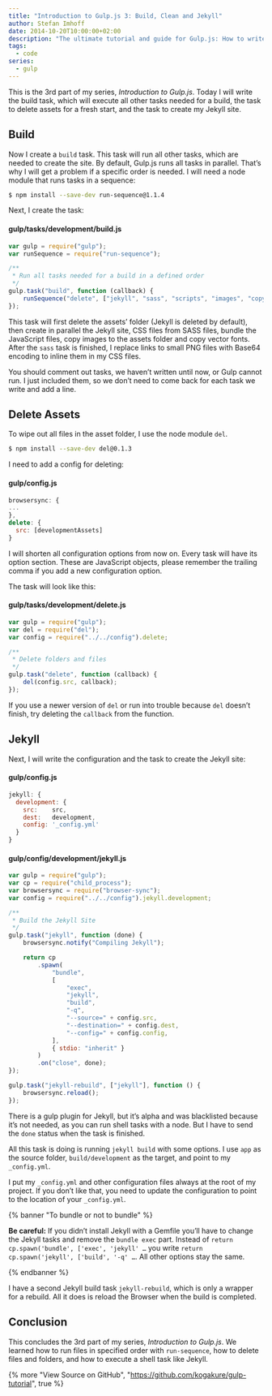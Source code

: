 ```yaml
---
title: "Introduction to Gulp.js 3: Build, Clean and Jekyll"
author: Stefan Imhoff
date: 2014-10-20T10:00:00+02:00
description: "The ultimate tutorial and guide for Gulp.js: How to write tasks for cleaning files and folders, generating the build and the website with Jekyll."
tags:
  - code
series:
  - gulp
---
```


This is the 3rd part of my series, _Introduction to Gulp.js_. Today I will write the build task, which will execute all other tasks needed for a build, the task to delete assets for a fresh start, and the task to create my Jekyll site.

## Build

Now I create a `build` task. This task will run all other tasks, which are needed to create the site. By default, Gulp.js runs all tasks in parallel. That’s why I will get a problem if a specific order is needed. I will need a node module that runs tasks in a sequence:

```bash
$ npm install --save-dev run-sequence@1.1.4
```

Next, I create the task:

#### gulp/tasks/development/build.js

```javascript
var gulp = require("gulp");
var runSequence = require("run-sequence");

/**
 * Run all tasks needed for a build in a defined order
 */
gulp.task("build", function (callback) {
	runSequence("delete", ["jekyll", "sass", "scripts", "images", "copy:fonts"], "base64", callback);
});
```

This task will first delete the assets’ folder (Jekyll is deleted by default), then create in parallel the Jekyll site, CSS files from SASS files, bundle the JavaScript files, copy images to the assets folder and copy vector fonts. After the `sass` task is finished, I replace links to small PNG files with Base64 encoding to inline them in my CSS files.

You should comment out tasks, we haven’t written until now, or Gulp cannot run. I just included them, so we don’t need to come back for each task we write and add a line.

## Delete Assets

To wipe out all files in the asset folder, I use the node module `del`.

```bash
$ npm install --save-dev del@0.1.3
```

I need to add a config for deleting:

#### gulp/config.js

```javascript
browsersync: {
...
},
delete: {
  src: [developmentAssets]
}
```

I will shorten all configuration options from now on. Every task will have its option section. These are JavaScript objects, please remember the trailing comma if you add a new configuration option.

The task will look like this:

#### gulp/tasks/development/delete.js

```javascript
var gulp = require("gulp");
var del = require("del");
var config = require("../../config").delete;

/**
 * Delete folders and files
 */
gulp.task("delete", function (callback) {
	del(config.src, callback);
});
```

If you use a newer version of `del` or run into trouble because `del` doesn’t finish, try deleting the `callback` from the function.

## Jekyll

Next, I will write the configuration and the task to create the Jekyll site:

#### gulp/config.js

```javascript
jekyll: {
  development: {
    src:    src,
    dest:   development,
    config: '_config.yml'
  }
}
```

#### gulp/config/development/jekyll.js

```javascript
var gulp = require("gulp");
var cp = require("child_process");
var browsersync = require("browser-sync");
var config = require("../../config").jekyll.development;

/**
 * Build the Jekyll Site
 */
gulp.task("jekyll", function (done) {
	browsersync.notify("Compiling Jekyll");

	return cp
		.spawn(
			"bundle",
			[
				"exec",
				"jekyll",
				"build",
				"-q",
				"--source=" + config.src,
				"--destination=" + config.dest,
				"--config=" + config.config,
			],
			{ stdio: "inherit" }
		)
		.on("close", done);
});

gulp.task("jekyll-rebuild", ["jekyll"], function () {
	browsersync.reload();
});
```

There is a gulp plugin for Jekyll, but it’s alpha and was blacklisted because it’s not needed, as you can run shell tasks with a node. But I have to send the `done` status when the task is finished.

All this task is doing is running `jekyll build` with some options. I use `app` as the source folder, `build/development` as the target, and point to my `_config.yml`.

I put my `_config.yml` and other configuration files always at the root of my project. If you don’t like that, you need to update the configuration to point to the location of your `_config.yml`.

{% banner "To bundle or not to bundle" %}

**Be careful:** If you didn’t install Jekyll with a Gemfile you’ll have to change the Jekyll tasks and remove the `bundle exec` part. Instead of `return cp.spawn('bundle', ['exec', 'jekyll' …` you write `return cp.spawn('jekyll', ['build', '-q' …`. All other options stay the same.

{% endbanner %}

I have a second Jekyll build task `jekyll-rebuild`, which is only a wrapper for a rebuild. All it does is reload the Browser when the build is completed.

## Conclusion

This concludes the 3rd part of my series, _Introduction to Gulp.js_. We learned how to run files in specified order with `run-sequence`, how to delete files and folders, and how to execute a shell task like Jekyll.

{% more "View Source on GitHub", "https://github.com/kogakure/gulp-tutorial", true %}